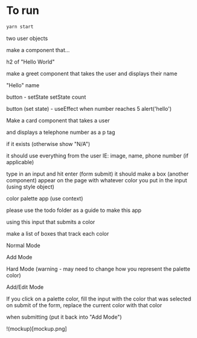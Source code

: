 # To run

```bash
yarn start
```

two user objects

make a component that...

h2 of "Hello World"

make a greet component that takes the user
and displays their name

"Hello" name

button - setState
    setState count

button (set state) - useEffect
    when number reaches 5
    alert('hello')

Make a card component that takes a user

and displays a telephone number as a p tag

if it exists (otherwise show "N/A")

it should use everything from the user
IE: image, name, phone number (if applicable)

type in an input and hit enter (form submit)
it should make a box (another component) appear on the page
with whatever color you put in the input (using style object)

color palette app (use context)

please use the todo folder as a guide to make this app

using this input that submits a color

make a list of boxes that track each color

Normal Mode

Add Mode

Hard Mode (warning - may need to change how you represent the palette color)

Add/Edit Mode

If you click on a palette color,
fill the input with the color that was selected
on submit of the form,
replace the current color with that color

when submitting (put it back into "Add Mode")

!(mockup)[mockup.png]


